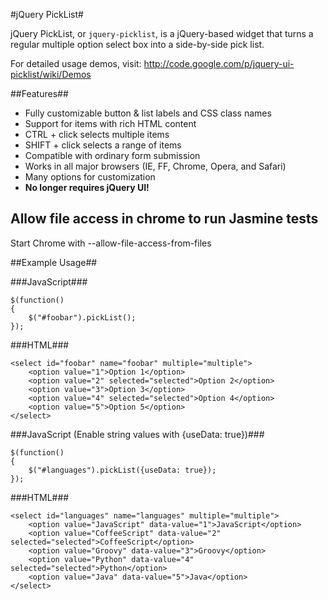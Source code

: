 #jQuery PickList#

jQuery PickList, or `jquery-picklist`, is a jQuery-based widget that turns a regular multiple option select box into a side-by-side pick list.

For detailed usage demos, visit: http://code.google.com/p/jquery-ui-picklist/wiki/Demos

##Features##

  * Fully customizable button & list labels and CSS class names
  * Support for items with rich HTML content
  * CTRL + click selects multiple items
  * SHIFT + click selects a range of items
  * Compatible with ordinary form submission
  * Works in all major browsers (IE, FF, Chrome, Opera, and Safari)
  * Many options for customization
  * **No longer requires jQuery UI!**
  
## Allow file access in chrome to run Jasmine tests ##
Start Chrome with --allow-file-access-from-files

##Example Usage##

###JavaScript###

	$(function()
	{
		$("#foobar").pickList();
	});

###HTML###

	<select id="foobar" name="foobar" multiple="multiple">
		<option value="1">Option 1</option>
		<option value="2" selected="selected">Option 2</option>
		<option value="3">Option 3</option>
		<option value="4" selected="selected">Option 4</option>
		<option value="5">Option 5</option>
	</select>
	
###JavaScript (Enable string values  with {useData: true})###

	$(function()
	{
		$("#languages").pickList({useData: true});
	});

###HTML###

	<select id="languages" name="languages" multiple="multiple">
		<option value="JavaScript" data-value="1">JavaScript</option>
		<option value="CoffeeScript" data-value="2" selected="selected">CoffeeScript</option>
		<option value="Groovy" data-value="3">Groovy</option>
		<option value="Python" data-value="4" selected="selected">Python</option>
		<option value="Java" data-value="5">Java</option>
	</select>

	
